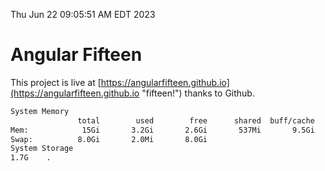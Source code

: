 Thu Jun 22 09:05:51 AM EDT 2023

# Angular Fifteen


This project is live at [https://angularfifteen.github.io](https://angularfifteen.github.io "fifteen!") thanks to Github.

```bash
System Memory
               total        used        free      shared  buff/cache   available
Mem:            15Gi       3.2Gi       2.6Gi       537Mi       9.5Gi        11Gi
Swap:          8.0Gi       2.0Mi       8.0Gi
System Storage
1.7G	.
